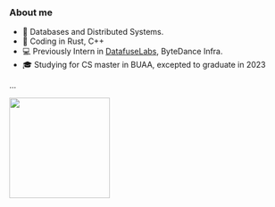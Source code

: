 <h3> About me </h3>

* 🌱 Databases and Distributed Systems.
* 💼 Coding in Rust, C++
* 💻 Previously Intern in [DatafuseLabs](https://github.com/datafuselabs), ByteDance Infra.
* 🎓 Studying for CS master in BUAA, excepted to graduate in 2023

...

  <img height="180em" src="https://github-readme-stats.vercel.app/api?username=veeupup&theme=dark&show_icons=true" />
